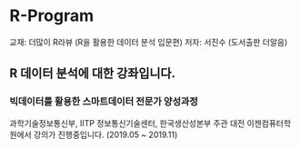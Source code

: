# R-Program
교재: 더많이 R라뷰 (R을 활용한 데이터 분석 입문편)
저자: 서진수 (도서출판 더알음)
## R 데이터 분석에 대한 강좌입니다.

### 빅데이터를 활용한 스마트데이터 전문가 양성과정
과학기술정보통신부, IITP 정보통신기술센터, 한국생산성본부 주관 
대전 이젠컴퓨터학원에서 강의가 진행중입니다. (2019.05 ~ 2019.11)
